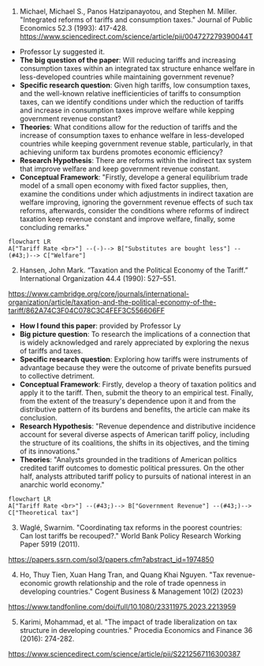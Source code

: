 1. Michael, Michael S., Panos Hatzipanayotou, and Stephen M. Miller. "Integrated reforms of tariffs and consumption taxes." Journal of Public Economics 52.3 (1993): 417-428. 
https://www.sciencedirect.com/science/article/pii/004727279390044T
- Professor Ly suggested it.
- **The big question of the paper**: Will reducing tariffs and increasing consumption taxes within an integrated tax structure enhance welfare in less-developed countries while maintaining government revenue?
- **Specific research question**: Given high tariffs, low consumption taxes, and the well-known relative inefficienticies of tariffs to consumption taxes, can we identify conditions under which the reduction of tariffs and increase in consumption taxes improve welfare while kepping government revenue constant?
- **Theories**: What conditions allow for the reduction of tariffs and the increase of consumption taxes to enhance welfare in less-developed countries while keeping government revenue stable, particularly, in that achieving uniform tax burdens promotes economic efficiency?
- **Research Hypothesis**: There are reforms within the indirect tax system that improve welfare and keep government revenue constant.
- **Conceptual Framework**: "Firstly, develope a general equilibrium trade model of a small open economy with fixed factor supplies, then, examine the conditions under which adjustments in indirect taxation are welfare improving, ignoring the government revenue effects of such tax reforms, afterwards, consider the conditions where reforms of indirect taxation keep revenue constant and improve welfare, finally, some concluding remarks."

```mermaid
flowchart LR
A["Tariff Rate <br>"] --(-)--> B["Substitutes are bought less"] --(#43;)--> C["Welfare"]
```


2. Hansen, John Mark. “Taxation and the Political Economy of the Tariff.” International Organization 44.4 (1990): 527–551.

https://www.cambridge.org/core/journals/international-organization/article/taxation-and-the-political-economy-of-the-tariff/862A74C3F04C078C3C4FEF3C556606FF

-  **How I found this paper**: provided by Professor Ly
-  **Big picture question**: To research the implications of a connection that is widely acknowledged and rarely appreciated by exploring the nexus of tariffs and taxes.
- **Specific research question**: Exploring how tariffs were instruments of advantage because they were the outcome of private benefits pursued to collective detriment.
- **Conceptual Framework**: Firstly, develop a theory of taxation politics and apply it to the tariff. Then, submit the theory to an empirical test. Finally, from the extent of the treasury's dependence upon it and from the distributive pattern of its burdens and benefits, the article can make its conclusion.
- **Research Hypothesis**: "Revenue dependence and distributive incidence account for several diverse aspects of American tariff policy, including the structure of its coalitions, the shifts in its objectives, and the timing of its innovations."
- **Theories**: "Analysts grounded in the traditions of American politics credited tariff outcomes to domestic political pressures. On the other half, analysts attributed tariff policy to pursuits of national interest in an anarchic world economy."

```mermaid
flowchart LR
A["Tariff Rate <br>"] --(#43;)--> B["Government Revenue"] --(#43;)--> C["Theoretical tax"]
```


3. Waglé, Swarnim. "Coordinating tax reforms in the poorest countries: Can lost tariffs be recouped?." World Bank Policy Research Working Paper 5919 (2011).

https://papers.ssrn.com/sol3/papers.cfm?abstract_id=1974850


4. Ho, Thuy Tien, Xuan Hang Tran, and Quang Khai Nguyen. "Tax revenue-economic growth relationship and the role of trade openness in developing countries." Cogent Business & Management 10(2) (2023)

https://www.tandfonline.com/doi/full/10.1080/23311975.2023.2213959

5. Karimi, Mohammad, et al. "The impact of trade liberalization on tax structure in developing countries." Procedia Economics and Finance 36 (2016): 274-282.

https://www.sciencedirect.com/science/article/pii/S2212567116300387

